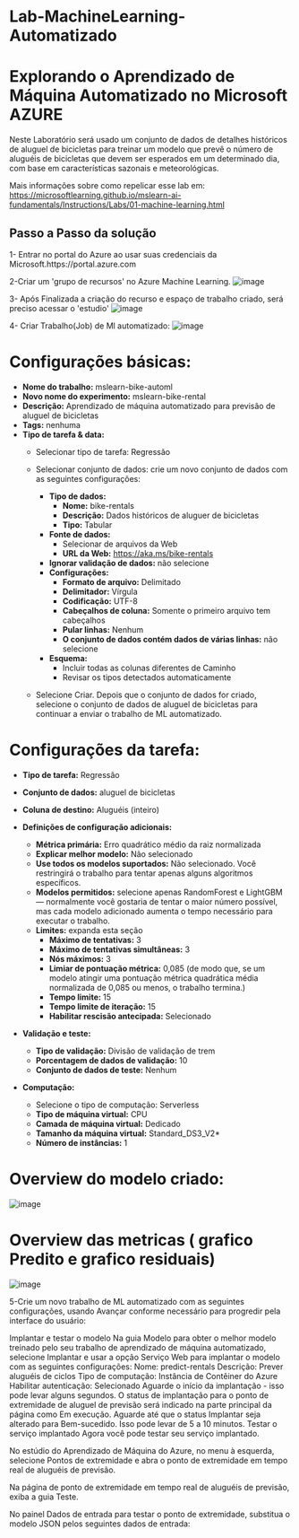 # Lab-MachineLearning-Automatizado
<h1>Explorando o Aprendizado de Máquina Automatizado no Microsoft AZURE</h1>
Neste Laboratório será usado um conjunto de dados de detalhes históricos de aluguel de bicicletas para treinar um modelo que prevê o número de aluguéis de bicicletas que devem ser esperados em um determinado dia, com base em características sazonais e meteorológicas.

Mais informações sobre como repelicar esse lab em:
https://microsoftlearning.github.io/mslearn-ai-fundamentals/Instructions/Labs/01-machine-learning.html


<h2>Passo a Passo da solução</h2>
1- Entrar no portal do Azure ao usar suas credenciais da Microsoft.https://portal.azure.com

2-Criar um 'grupo de recursos' no Azure Machine Learning. ![image](https://github.com/wesllanSilva/Lab-MachineLearning-Automatizado/assets/62728922/158b4a97-1b6d-490e-bed4-7e1276e3b702)

3- Após Finalizada a criação do recurso  e  espaço de trabalho  criado,  será preciso acessar o 'estudio' ![image](https://github.com/wesllanSilva/Lab-MachineLearning-Automatizado/assets/62728922/2d2da4a0-86d5-4056-a557-25683a06a1ef)

4- Criar Trabalho(Job) de Ml automatizado:
![image](https://github.com/wesllanSilva/Lab-MachineLearning-Automatizado/assets/62728922/565a3e8e-1823-47e5-8abf-9e8d30483980)

# Configurações básicas:

- **Nome do trabalho:** mslearn-bike-automl
- **Novo nome do experimento:** mslearn-bike-rental
- **Descrição:** Aprendizado de máquina automatizado para previsão de aluguel de bicicletas
- **Tags:** nenhuma
- **Tipo de tarefa & data:**
    - Selecionar tipo de tarefa: Regressão
    - Selecionar conjunto de dados: crie um novo conjunto de dados com as seguintes configurações:
        - **Tipo de dados:**
            - **Nome:** bike-rentals
            - **Descrição:** Dados históricos de aluguer de bicicletas
            - **Tipo:** Tabular
        - **Fonte de dados:**
            - Selecionar de arquivos da Web
            - **URL da Web:** https://aka.ms/bike-rentals
        - **Ignorar validação de dados:** não selecione
        - **Configurações:**
            - **Formato de arquivo:** Delimitado
            - **Delimitador:** Vírgula
            - **Codificação:** UTF-8
            - **Cabeçalhos de coluna:** Somente o primeiro arquivo tem cabeçalhos
            - **Pular linhas:** Nenhum
            - **O conjunto de dados contém dados de várias linhas:** não selecione
        - **Esquema:**
            - Incluir todas as colunas diferentes de Caminho
            - Revisar os tipos detectados automaticamente

    - Selecione Criar. Depois que o conjunto de dados for criado, selecione o conjunto de dados de aluguel de bicicletas para continuar a enviar o trabalho de ML automatizado.

# Configurações da tarefa:

- **Tipo de tarefa:** Regressão
- **Conjunto de dados:** aluguel de bicicletas
- **Coluna de destino:** Aluguéis (inteiro)
- **Definições de configuração adicionais:**
    - **Métrica primária:** Erro quadrático médio da raiz normalizada
    - **Explicar melhor modelo:** Não selecionado
    - **Use todos os modelos suportados:** Não selecionado. Você restringirá o trabalho para tentar apenas alguns algoritmos específicos.
    - **Modelos permitidos:** selecione apenas RandomForest e LightGBM — normalmente você gostaria de tentar o maior número possível, mas cada modelo adicionado aumenta o tempo necessário para executar o trabalho.
    - **Limites:** expanda esta seção
        - **Máximo de tentativas:** 3
        - **Máximo de tentativas simultâneas:** 3
        - **Nós máximos:** 3
        - **Limiar de pontuação métrica:** 0,085 (de modo que, se um modelo atingir uma pontuação métrica quadrática média normalizada de 0,085 ou menos, o trabalho termina.)
        - **Tempo limite:** 15
        - **Tempo limite de iteração:** 15
        - **Habilitar rescisão antecipada:** Selecionado

- **Validação e teste:**
    - **Tipo de validação:** Divisão de validação de trem
    - **Porcentagem de dados de validação:** 10
    - **Conjunto de dados de teste:** Nenhum

- **Computação:**
    - Selecione o tipo de computação: Serverless
    - **Tipo de máquina virtual:** CPU
    - **Camada de máquina virtual:** Dedicado
    - **Tamanho da máquina virtual:** Standard_DS3_V2*
    - **Número de instâncias:** 1

# Overview do modelo criado:
![image](https://github.com/wesllanSilva/Lab-MachineLearning-Automatizado/assets/62728922/771db041-aa9b-4889-aaa0-eaf4d43e235a)

# Overview das metricas ( grafico Predito e grafico residuais)
![image](https://github.com/wesllanSilva/Lab-MachineLearning-Automatizado/assets/62728922/9bf2ae2e-b144-44d2-8839-05037e5dca8b)



5-Crie um novo trabalho de ML automatizado com as seguintes configurações, usando Avançar conforme necessário para progredir pela interface do usuário:


Implantar e testar o modelo
Na guia Modelo para obter o melhor modelo treinado pelo seu trabalho de aprendizado de máquina automatizado, selecione Implantar e usar a opção Serviço Web para implantar o modelo com as seguintes configurações:
Nome: predict-rentals
Descrição: Prever aluguéis de ciclos
Tipo de computação: Instância de Contêiner do Azure
Habilitar autenticação: Selecionado
Aguarde o início da implantação - isso pode levar alguns segundos. O status de implantação para o ponto de extremidade de aluguel de previsão será indicado na parte principal da página como Em execução.
Aguarde até que o status Implantar seja alterado para Bem-sucedido. Isso pode levar de 5 a 10 minutos.
Testar o serviço implantado
Agora você pode testar seu serviço implantado.

No estúdio do Aprendizado de Máquina do Azure, no menu à esquerda, selecione Pontos de extremidade e abra o ponto de extremidade em tempo real de aluguéis de previsão.

Na página de ponto de extremidade em tempo real de aluguéis de previsão, exiba a guia Teste.

No painel Dados de entrada para testar o ponto de extremidade, substitua o modelo JSON pelos seguintes dados de entrada:


